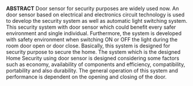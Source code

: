 __ABSTRACT__
Door sensor for security purposes are widely used now.
An door sensor based on electrical and electronics circuit technology is used to develop the security system as well as automatic light switching system. 
This security system with door sensor which could benefit every safer environment and single individual.
Furthermore, the system is developed with safety environment when switching ON or OFF the light during the room door open or door close.
Basically, this system is designed for security purpose to secure the home.
The system which is the designed Home Security using door sensor is designed considering some factors such as economy, availability of components and efficiency, compatibility, portability and also durability.
The general operation of this system and performance is dependent on the opening and closing of the door.
